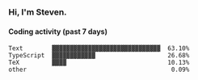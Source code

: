 ### Hi, I'm Steven.

#### Coding activity (past 7 days)
```
Text        ▓▓▓▓▓▓▓▓▓▓▓▓▓▓▓▓▓▓▓▓▓▓▓▓▓▓▓▓▓▓  63.10%
TypeScript  ▓▓▓▓▓▓▓▓▓▓▓▓                    26.68%
TeX         ▓▓▓▓                            10.13%
other                                        0.09%
```
